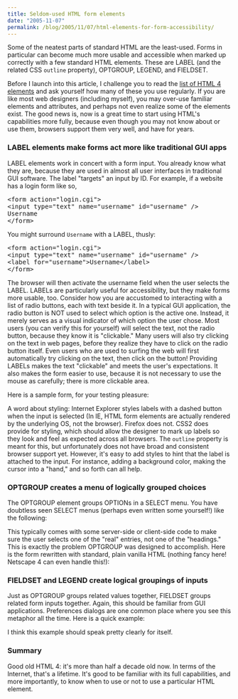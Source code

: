 ```yaml
---
title: Seldom-used HTML form elements
date: "2005-11-07"
permalink: /blog/2005/11/07/html-elements-for-form-accessibility/
---
```

Some of the neatest parts of standard HTML are the least-used. Forms in particular can become much more usable and accessible when marked up correctly with a few standard HTML elements. These are LABEL (and the related CSS `outline` property), OPTGROUP, LEGEND, and FIELDSET.

Before I launch into this article, I challenge you to read the [list of HTML 4 elements][1] and ask yourself how many of these you use regularly. If you are like most web designers (including myself), you may over-use familiar elements and attributes, and perhaps not even realize some of the elements exist. The good news is, now is a great time to start using HTML's capabilities more fully, because even though you may not know about or use them, browsers support them very well, and have for years.

### LABEL elements make forms act more like traditional GUI apps

LABEL elements work in concert with a form input. You already know what they are, because they are used in almost all user interfaces in traditional GUI software. The label "targets" an input by ID. For example, if a website has a login form like so,

<pre>&lt;form action="login.cgi"&gt;
&lt;input type="text" name="username" id="username" /&gt;
Username
&lt;/form&gt;</pre>

You might surround `Username` with a LABEL, thusly:

<pre>&lt;form action="login.cgi"&gt;
&lt;input type="text" name="username" id="username" /&gt;
&lt;label for="username"&gt;Username&lt;/label&gt;
&lt;/form&gt;
</pre>

The browser will then activate the username field when the user selects the LABEL. LABELs are particularly useful for accessibility, but they make forms more usable, too. Consider how you are accustomed to interacting with a list of radio buttons, each with text beside it. In a typical GUI application, the radio button is NOT used to select which option is the active one. Instead, it merely serves as a visual indicator of which option the user chose. Most users (you can verify this for yourself) will select the text, not the radio button, because they know it is "clickable." Many users will also try clicking on the text in web pages, before they realize they have to click on the radio button itself. Even users who are used to surfing the web will first automatically try clicking on the text, then click on the button! Providing LABELs makes the text "clickable" and meets the user's expectations. It also makes the form easier to use, because it is not necessary to use the mouse as carefully; there is more clickable area.

Here is a sample form, for your testing pleasure:

A word about styling: Internet Explorer styles labels with a dashed button when the input is selected (In IE, HTML form elements are actually rendered by the underlying OS, not the browser). Firefox does not. CSS2 does provide for styling, which should allow the designer to mark up labels so they look and feel as expected across all browsers. The `outline` property is meant for this, but unfortunately does not have broad and consistent browser support yet. However, it's easy to add styles to hint that the label is attached to the input. For instance, adding a background color, making the cursor into a "hand," and so forth can all help.

### OPTGROUP creates a menu of logically grouped choices

The OPTGROUP element groups OPTIONs in a SELECT menu. You have doubtless seen SELECT menus (perhaps even written some yourself!) like the following:

This typically comes with some server-side or client-side code to make sure the user selects one of the "real" entries, not one of the "headings." This is exactly the problem OPTGROUP was designed to accomplish. Here is the form rewritten with standard, plain vanilla HTML (nothing fancy here! Netscape 4 can even handle this!):

### FIELDSET and LEGEND create logical groupings of inputs

Just as OPTGROUP groups related values together, FIELDSET groups related form inputs together. Again, this should be familiar from GUI applications. Preferences dialogs are one common place where you see this metaphor all the time. Here is a quick example:

I think this example should speak pretty clearly for itself.

### Summary

Good old HTML 4: it's more than half a decade old now. In terms of the Internet, that's a lifetime. It's good to be familiar with its full capabilities, and more importantly, to know when to use or not to use a particular HTML element.

 [1]: http://www.w3.org/TR/html4/index/elements.html
